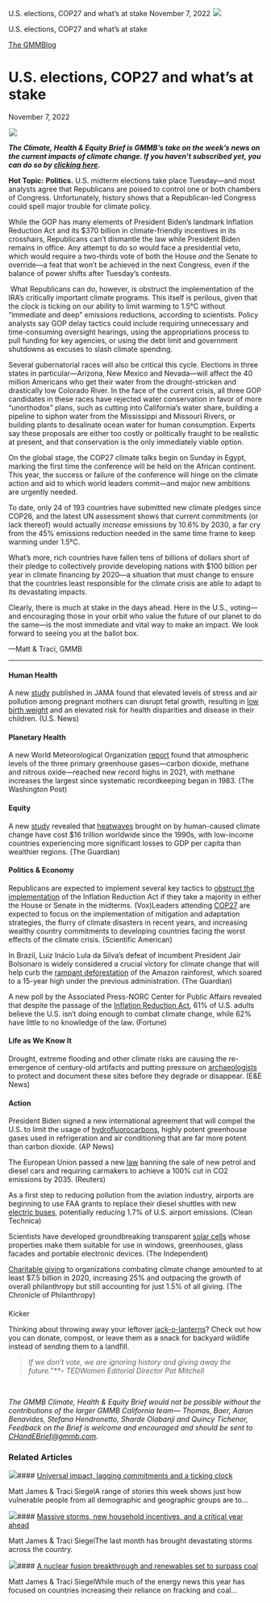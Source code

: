 



U.S. elections, COP27 and what’s at stake
November 7, 2022
![](data:image/gif;base64,R0lGODlhAQABAAAAACH5BAEKAAEALAAAAAABAAEAAAICTAEAOw==)![](https://www.gmmb.com/wp-content/uploads/2022/11/Picture1.png)



U.S. elections, COP27 and what’s at stake





 [The GMMBlog](/blog/)



##### 

 U.S. elections, COP27 and what’s at stake
=========================================


November 7, 2022



![](data:image/gif;base64,R0lGODlhAQABAAAAACH5BAEKAAEALAAAAAABAAEAAAICTAEAOw==)![](https://www.gmmb.com/wp-content/uploads/2022/11/Picture1-552x552.png) 


***The Climate, Health & Equity Brief is GMMB’s take on the week’s news on the current impacts of climate change. If you haven’t subscribed yet, you can do so by [clicking here](https://mailchimp.us4.list-manage.com/subscribe?u=f2f8c4bdabe1a2a83f914e813&id=4a13a601e2).***


**Hot Topic:** **Politics.** U.S. midterm elections take place Tuesday—and most analysts agree that Republicans are poised to control one or both chambers of Congress. Unfortunately, history shows that a Republican-led Congress could spell major trouble for climate policy. 


While the GOP has many elements of President Biden’s landmark Inflation Reduction Act and its $370 billion in climate-friendly incentives in its crosshairs, Republicans can’t dismantle the law while President Biden remains in office. Any attempt to do so would face a presidential veto, which would require a two-thirds vote of both the House *and* the Senate to override—a feat that won’t be achieved in the next Congress, even if the balance of power shifts after Tuesday’s contests.


 What Republicans can do, however, is obstruct the implementation of the IRA’s critically important climate programs. This itself is perilous, given that the clock is ticking on our ability to limit warming to 1.5°C without “immediate and deep” emissions reductions, according to scientists. Policy analysts say GOP delay tactics could include requiring unnecessary and time-consuming oversight hearings, using the appropriations process to pull funding for key agencies, or using the debt limit and government shutdowns as excuses to slash climate spending.


Several gubernatorial races will also be critical this cycle. Elections in three states in particular—Arizona, New Mexico and Nevada—will affect the 40 million Americans who get their water from the drought-stricken and drastically low Colorado River. In the face of the current crisis, all three GOP candidates in these races have rejected water conservation in favor of more “unorthodox” plans, such as cutting into California’s water share, building a pipeline to siphon water from the Mississippi and Missouri Rivers, or building plants to desalinate ocean water for human consumption. Experts say these proposals are either too costly or politically fraught to be realistic at present, and that conservation is the only immediately viable option.


On the global stage, the COP27 climate talks begin on Sunday in Egypt, marking the first time the conference will be held on the African continent. This year, the success or failure of the conference will hinge on the climate action and aid to which world leaders commit—and major new ambitions are urgently needed.


To date, only 24 of 193 countries have submitted new climate pledges since COP26, and the latest UN assessment shows that current commitments (or lack thereof) would actually *increase* emissions by 10.6% by 2030, a far cry from the 45% emissions reduction needed in the same time frame to keep warming under 1.5°C. 


What’s more, rich countries have fallen tens of billions of dollars short of their pledge to collectively provide developing nations with $100 billion per year in climate financing by 2020—a situation that must change to ensure that the countries least responsible for the climate crisis are able to adapt to its devastating impacts.


Clearly, there is much at stake in the days ahead. Here in the U.S., voting—and encouraging those in your orbit who value the future of our planet to do the same—is the most immediate and vital way to make an impact. We look forward to seeing you at the ballot box.


—Matt & Traci, GMMB




---


#### Human Health


A new [study](https://jamanetwork.com/journals/jamanetworkopen/fullarticle/2797628?resultClick=3) published in JAMA found that elevated levels of stress and air pollution among pregnant mothers can disrupt fetal growth, resulting in [low birth weight](https://www.usnews.com/news/health-news/articles/2022-10-31/stress-air-pollution-a-bad-combo-in-pregnancy-study) and an elevated risk for health disparities and disease in their children. (U.S. News)


#### Planetary Health


A new World Meteorological Organization [report](https://public.wmo.int/en/greenhouse-gas-bulletin) found that atmospheric levels of the three primary greenhouse gases—carbon dioxide, methane and nitrous oxide—reached new record highs in 2021, with methane increases the largest since systematic recordkeeping began in 1983. (The Washington Post)


#### Equity


A new [study](https://www.science.org/doi/10.1126/sciadv.add3726) revealed that [heatwaves](https://www.theguardian.com/environment/2022/oct/28/climate-crisis-heatwaves-cost-global-economy) brought on by human-caused climate change have cost $16 trillion worldwide since the 1990s, with low-income countries experiencing more significant losses to GDP per capita than wealthier regions. (The Guardian)


#### Politics & Economy


Republicans are expected to implement several key tactics to [obstruct the implementation](https://www.vox.com/policy-and-politics/23421682/gop-midterms-climate-inflation-reduction-act) of the Inflation Reduction Act if they take a majority in either the House or Senate in the midterms. (Vox)Leaders attending [COP27](https://www.scientificamerican.com/article/why-the-upcoming-climate-talks-are-different-from-past-ones/) are expected to focus on the implementation of mitigation and adaptation strategies, the flurry of climate disasters in recent years, and increasing wealthy country commitments to developing countries facing the worst effects of the climate crisis. (Scientific American)


In Brazil, Luiz Inácio Lula da Silva’s defeat of incumbent President Jair Bolsonaro is widely considered a crucial victory for climate change that will help curb the [rampant deforestation](https://www.nbcnews.com/science/environment/brazils-election-major-victory-fight-climate-change-rcna54860) of the Amazon rainforest, which soared to a 15-year high under the previous administration. (The Guardian)




A new poll by the Associated Press-NORC Center for Public Affairs revealed that despite the passage of the [Inflation Reduction Act](https://fortune.com/2022/10/25/americans-opinion-climate-change-want-more-action-ignorant-inflation-reduction-act-biden/), 61% of U.S. adults believe the U.S. isn’t doing enough to combat climate change, while 62% have little to no knowledge of the law. (Fortune)


#### Life as We Know It


Drought, extreme flooding and other climate risks are causing the re-emergence of century-old artifacts and putting pressure on [archaeologists](https://www.scientificamerican.com/article/climate-change-is-adding-urgency-to-archaeology/) to protect and document these sites before they degrade or disappear. (E&E News)


#### Action


President Biden signed a new international agreement that will compel the U.S. to limit the usage of [hydrofluorocarbons](https://apnews.com/article/biden-business-china-rwanda-canada-922cd2519e517e1454e020a06d3cf881), highly potent greenhouse gases used in refrigeration and air conditioning that are far more potent than carbon dioxide. (AP News)


The European Union passed a new [law](https://www.reuters.com/markets/europe/eu-approves-effective-ban-new-fossil-fuel-cars-2035-2022-10-27/?utm_source=newsletter&utm_medium=email&utm_campaign=newsletter_axiosgenerate&stream=top) banning the sale of new petrol and diesel cars and requiring carmakers to achieve a 100% cut in CO2 emissions by 2035. (Reuters)


As a first step to reducing pollution from the aviation industry, airports are beginning to use FAA grants to replace their diesel shuttles with new [electric buses](https://cleantechnica.com/2022/10/31/us-airports-switching-to-electric-buses-with-help-from-federal-grants/), potentially reducing 1.7% of U.S. airport emissions. (Clean Technica)


Scientists have developed groundbreaking transparent [solar cells](https://www.independent.co.uk/tech/solar-panel-world-record-window-b2211057.html) whose properties make them suitable for use in windows, greenhouses, glass facades and portable electronic devices. (The Independent)


[Charitable giving](https://www.philanthropy.com/article/charitable-giving-to-fight-climate-change-now-tops-at-least-7-5-billion-a-25-rise) to organizations combating climate change amounted to at least $7.5 billion in 2020, increasing 25% and outpacing the growth of overall philanthropy but still accounting for just 1.5% of all giving. (The Chronicle of Philanthropy)


#### 
Kicker



Thinking about throwing away your leftover [jack-o-lanterns](https://apnews.com/article/composting-pumpkins-halloween-jack-o-lanterns-gardening-921757fbb2bf84d9e5c55f55a63b280a)? Check out how you can donate, compost, or leave them as a snack for backyard wildlife instead of sending them to a landfill.



> *If we don’t vote, we are ignoring history and giving away the future.”**– TEDWomen Editorial Director Pat Mitchell*
> 
> 



 



*The GMMB Climate, Health & Equity Brief would not be possible without the contributions of the larger GMMB California team— Thomas, Baer, Aaron Benavides, Stefana Hendronetto, Sharde Olabanji and Quincy Tichenor, Feedback on the Brief is welcome and encouraged and should be sent to [CHandEBrief@gmmb.com](mailto:CHandEBrief@gmmb.com).*










### Related Articles

![](data:image/gif;base64,R0lGODlhAQABAAAAACH5BAEKAAEALAAAAAABAAEAAAICTAEAOw==)![](https://www.gmmb.com/wp-content/uploads/2023/01/c53f7cb5-08a2-d0cf-d9a1-c8ef2c9b55e0-380x200.png)#### [Universal impact, lagging commitments and a ticking clock](https://www.gmmb.com/news/universal-impact-lagging-commitments-and-a-ticking-clock/)

Matt James & Traci SiegelA range of stories this week shows just how vulnerable people from all demographic and geographic groups are to…

![](data:image/gif;base64,R0lGODlhAQABAAAAACH5BAEKAAEALAAAAAABAAEAAAICTAEAOw==)![](https://www.gmmb.com/wp-content/uploads/2023/01/Picture1-380x200.png)#### [Massive storms, new household incentives, and a critical year ahead](https://www.gmmb.com/news/massive-storms-new-household-incentives-and-a-critical-year-ahead-and-renewables-set-to-surpass-coal-2/)

Matt James & Traci SiegelThe last month has brought devastating storms across the country.

![](data:image/gif;base64,R0lGODlhAQABAAAAACH5BAEKAAEALAAAAAABAAEAAAICTAEAOw==)![](https://www.gmmb.com/wp-content/uploads/2022/12/Picture1-380x200.png)#### [A nuclear fusion breakthrough and renewables set to surpass coal](https://www.gmmb.com/news/a-nuclear-fusion-breakthrough-and-renewables-set-to-surpass-coal/)

Matt James & Traci SiegelWhile much of the energy news this year has focused on countries increasing their reliance on fracking and coal…




